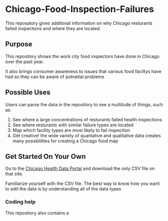 # Chicago-Food-Inspection-Failures
This reposatory gives additonal information on why Chicago resturants failed inspections and where they are located

## **Purpose**

This repository shows the work city food inspectors have done in Chicago over the past year.

It also brings consumer awareness to issues that various food faciltys have had so they can be aware of potnetial problems


## **Possible Uses**

Users can parse the data in the repository to see a multitude of things, such as:
1. See where a large concentrations of resturants failed health inspections 
2. See where resturants with similar failure types are located 
3. Map which facility types are most likely to fail inspection 
4. Get creative! the wide variety of quantative and qualitative data creates many possiblilites for creating a Chicago food map

## **Get Started On Your Own**

Go to the [Chicago Health Data Portal](https://data.cityofchicago.org/browse?category=Health+%26+Human%20Services) and download the only CSV file on that site.

Familiarize yourself with the CSV file. The best way to know how you want to edit the data is by understanding all of the data types

### Coding help

This repository also contains a 

